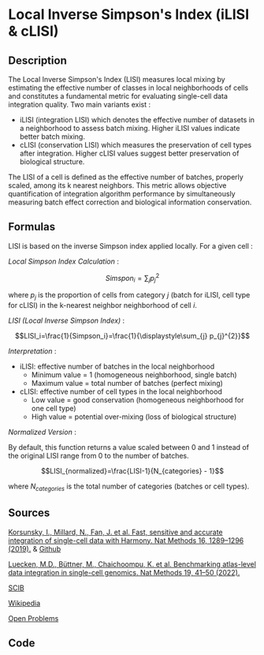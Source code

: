 # Local Inverse Simpson's Index (iLISI & cLISI)

## Description 

The Local Inverse Simpson's Index (LISI) measures local mixing by estimating the effective number of classes in local neighborhoods of cells and constitutes a fundamental metric for evaluating single-cell data integration quality.
Two main variants exist :
- iLISI (integration LISI) which denotes the effective number of datasets in a neighborhood to assess batch mixing. Higher iLISI values indicate better batch mixing.
- cLISI (conservation LISI) which measures the preservation of cell types after integration. Higher cLISI values suggest better preservation of biological structure.

The LISI of a cell is defined as the effective number of batches, properly scaled, among its k nearest neighbors.
This metric allows objective quantification of integration algorithm performance by simultaneously measuring batch effect correction and biological information conservation.

## Formulas 

LISI is based on the inverse Simpson index applied locally. For a given cell :

*Local Simpson Index Calculation* :

$$Simspon_i=\displaystyle\sum_{j} p_{j}^{2}$$

where $p_j$ is the proportion of cells from category $j$ (batch for iLISI, cell type for cLISI) in the k-nearest neighbor neighborhood of cell $i$.

*LISI (Local Inverse Simpson Index)* :

$$LISI_i=\frac{1}{Simpson_i}=\frac{1}{\displaystyle\sum_{j} p_{j}^{2}}$$

*Interpretation* : 

- iLISI: effective number of batches in the local neighborhood
  - Minimum value = 1 (homogeneous neighborhood, single batch)
  - Maximum value = total number of batches (perfect mixing)
- cLISI: effective number of cell types in the local neighborhood
  - Low value = good conservation (homogeneous neighborhood for one cell type)
  - High value = potential over-mixing (loss of biological structure)

*Normalized Version* :

By default, this function returns a value scaled between 0 and 1 instead of the original LISI range from 0 to the number of batches.

$$LISI_{normalized}=\frac{LISI-1}{N_{categories} - 1}$$

where $N_{categories}$ is the total number of categories (batches or cell types).

## Sources 

[Korsunsky, I., Millard, N., Fan, J. et al. Fast, sensitive and accurate integration of single-cell data with Harmony. Nat Methods 16, 1289–1296 (2019).](https://doi.org/10.1038/s41592-019-0619-0) &
[Github](https://github.com/immunogenomics/LISI)

[Luecken, M.D., Büttner, M., Chaichoompu, K. et al. Benchmarking atlas-level data integration in single-cell genomics. Nat Methods 19, 41–50 (2022).](https://doi.org/10.1038/s41592-021-01336-8)

[SCIB](https://scib.readthedocs.io/en/latest/api/scib.metrics.ilisi_graph.html)

[Wikipedia](https://en.wikipedia.org/wiki/Diversity_index)

[Open Problems](https://openproblems.bio/results/batch_integration?version=v2.0.0)

## Code 


